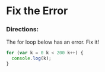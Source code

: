 # Fix the Error

### Directions:
The for loop below has an error. Fix it!

```js
for (var k = 0 k < 200 k++) {
  console.log(k);
}
```
